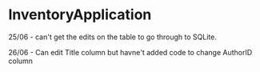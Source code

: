 # InventoryApplication


25/06 - can't get the edits on the table to go through to SQLite.


26/06 - Can edit Title column but havne't added code to change AuthorID column
